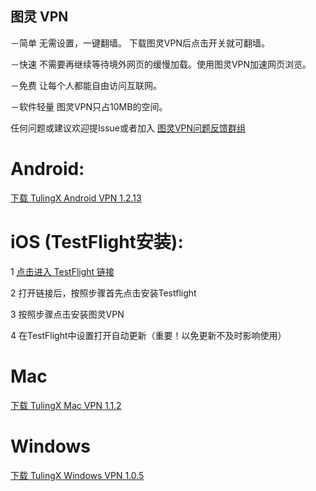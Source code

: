 ## 图灵 VPN 

－简单 无需设置，一键翻墙。 下载图灵VPN后点击开关就可翻墙。

－快速 不需要再继续等待境外网页的缓慢加载。使用图灵VPN加速网页浏览。

－免费 让每个人都能自由访问互联网。

－软件轻量 图灵VPN只占10MB的空间。

任何问题或建议欢迎提Issue或者加入 [图灵VPN问题反馈群组](https://t.me/joinchat/hQIgjjh2XnNiNzU1)


# Android:

[下载 TulingX Android VPN 1.2.13](https://f002.backblazeb2.com/file/tulingx/Android/ReleaseNew/iturling.apk) 

# iOS (TestFlight安装):

   1 [点击进入 TestFlight 链接](https://testflight.apple.com/join/ud1FVIMV)
    
   2 打开链接后，按照步骤首先点击安装Testflight
    
   3 按照步骤点击安装图灵VPN
   
   4 在TestFlight中设置打开自动更新（重要！以免更新不及时影响使用）

# Mac
[下载 TulingX Mac VPN 1.1.2](https://f002.backblazeb2.com/file/tulingx/Mac/ReleaseNew/TulingX.dmg) 


# Windows
[下载 TulingX Windows VPN 1.0.5](https://f002.backblazeb2.com/file/tulingx/Windows/ReleaseNew/tulingx_setup.exe) 

